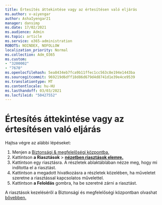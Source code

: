 ```yaml
---
title: Értesítés áttekintése vagy az értesítésen való eljárás
ms.author: v-aiyengar
author: AshaIyengar21
manager: dansimp
ms.date: 17/02/2021
ms.audience: Admin
ms.topic: article
ms.service: o365-administration
ROBOTS: NOINDEX, NOFOLLOW
localization_priority: Normal
ms.collection: Adm_O365
ms.custom:
- "3200002"
- "7670"
ms.openlocfilehash: 5ea8434eb7fca9b11ffec1cc563c8e194e1443ba
ms.sourcegitcommit: 969219d6dff18d86d679d4d8741d1e39e4ce9539
ms.translationtype: MT
ms.contentlocale: hu-HU
ms.lasthandoff: 03/03/2021
ms.locfileid: "50427552"
---
```

# <a name="review-or-act-on-an-alert"></a>Értesítés áttekintése vagy az értesítésen való eljárás

Hajtsa végre az alábbi lépéseket:

1. Menjen a [Biztonsági & megfelelőségi központba.](https://go.microsoft.com/fwlink/p/?linkid=2077143)
1. Kattintson **a Riasztások**  >  **[nézetben riasztások elemre.](https://go.microsoft.com/fwlink/?linkid=2103301)**
1. Kattintson egy riasztásra. A részletek ablaktáblában nézze meg, hogy mi indította el a riasztást.
1. Kattintson a megadott hivatkozásra a részletek közelében, ha műveletet szeretne a riasztással kapcsolatos művelettel.
1. Kattintson **a Feloldás** gombra, ha be szeretné zárni a riasztást.

A riasztások kezeléséről a Biztonsági és megfelelőségi központban olvashat [bővebben.](https://go.microsoft.com/fwlink/?linkid=2103211)

